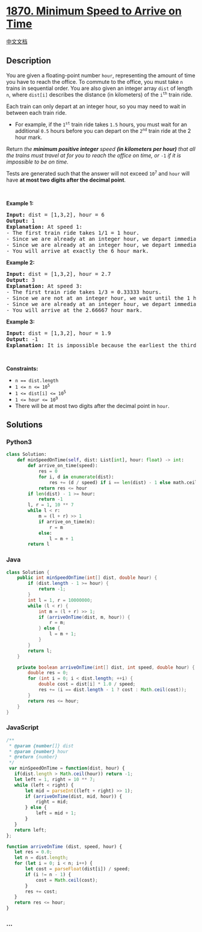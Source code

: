 # [1870. Minimum Speed to Arrive on Time](https://leetcode.com/problems/minimum-speed-to-arrive-on-time)

[中文文档](/solution/1800-1899/1870.Minimum%20Speed%20to%20Arrive%20on%20Time/README.md)

## Description

<p>You are given a floating-point number <code>hour</code>, representing the amount of time you have to reach the office. To commute to the office, you must take <code>n</code> trains in sequential order. You are also given an integer array <code>dist</code> of length <code>n</code>, where <code>dist[i]</code> describes the distance (in kilometers) of the <code>i<sup>th</sup></code> train ride.</p>

<p>Each train can only depart at an integer hour, so you may need to wait in between each train ride.</p>

<ul>
	<li>For example, if the <code>1<sup>st</sup></code> train ride takes <code>1.5</code> hours, you must wait for an additional <code>0.5</code> hours before you can depart on the <code>2<sup>nd</sup></code> train ride at the 2 hour mark.</li>
</ul>

<p>Return <em>the <strong>minimum positive integer</strong> speed <strong>(in kilometers per hour)</strong> that all the trains must travel at for you to reach the office on time, or </em><code>-1</code><em> if it is impossible to be on time</em>.</p>

<p>Tests are generated such that the answer will not exceed <code>10<sup>7</sup></code> and <code>hour</code> will have <strong>at most two digits after the decimal point</strong>.</p>

<p>&nbsp;</p>
<p><strong>Example 1:</strong></p>

<pre>
<strong>Input:</strong> dist = [1,3,2], hour = 6
<strong>Output:</strong> 1
<strong>Explanation: </strong>At speed 1:
- The first train ride takes 1/1 = 1 hour.
- Since we are already at an integer hour, we depart immediately at the 1 hour mark. The second train takes 3/1 = 3 hours.
- Since we are already at an integer hour, we depart immediately at the 4 hour mark. The third train takes 2/1 = 2 hours.
- You will arrive at exactly the 6 hour mark.
</pre>

<p><strong>Example 2:</strong></p>

<pre>
<strong>Input:</strong> dist = [1,3,2], hour = 2.7
<strong>Output:</strong> 3
<strong>Explanation: </strong>At speed 3:
- The first train ride takes 1/3 = 0.33333 hours.
- Since we are not at an integer hour, we wait until the 1 hour mark to depart. The second train ride takes 3/3 = 1 hour.
- Since we are already at an integer hour, we depart immediately at the 2 hour mark. The third train takes 2/3 = 0.66667 hours.
- You will arrive at the 2.66667 hour mark.
</pre>

<p><strong>Example 3:</strong></p>

<pre>
<strong>Input:</strong> dist = [1,3,2], hour = 1.9
<strong>Output:</strong> -1
<strong>Explanation:</strong> It is impossible because the earliest the third train can depart is at the 2 hour mark.
</pre>

<p>&nbsp;</p>
<p><strong>Constraints:</strong></p>

<ul>
	<li><code>n == dist.length</code></li>
	<li><code>1 &lt;= n &lt;= 10<sup>5</sup></code></li>
	<li><code>1 &lt;= dist[i] &lt;= 10<sup>5</sup></code></li>
	<li><code>1 &lt;= hour &lt;= 10<sup>9</sup></code></li>
	<li>There will be at most two digits after the decimal point in <code>hour</code>.</li>
</ul>

## Solutions

<!-- tabs:start -->

### **Python3**

```python
class Solution:
    def minSpeedOnTime(self, dist: List[int], hour: float) -> int:
        def arrive_on_time(speed):
            res = 0
            for i, d in enumerate(dist):
                res += (d / speed) if i == len(dist) - 1 else math.ceil(d / speed)
            return res <= hour
        if len(dist) - 1 >= hour:
            return -1
        l, r = 1, 10 ** 7
        while l < r:
            m = (l + r) >> 1
            if arrive_on_time(m):
                r = m
            else:
                l = m + 1
        return l
```

### **Java**

```java
class Solution {
    public int minSpeedOnTime(int[] dist, double hour) {
        if (dist.length - 1 >= hour) {
            return -1;
        }
        int l = 1, r = 10000000;
        while (l < r) {
            int m = (l + r) >> 1;
            if (arriveOnTime(dist, m, hour)) {
                r = m;
            } else {
                l = m + 1;
            }
        }
        return l;
    }

    private boolean arriveOnTime(int[] dist, int speed, double hour) {
        double res = 0;
        for (int i = 0; i < dist.length; ++i) {
            double cost = dist[i] * 1.0 / speed;
            res += (i == dist.length - 1 ? cost : Math.ceil(cost));
        }
        return res <= hour;
    }
}
```

### **JavaScript**

```js
/**
 * @param {number[]} dist
 * @param {number} hour
 * @return {number}
 */
 var minSpeedOnTime = function(dist, hour) {
   if(dist.length > Math.ceil(hour)) return -1;
   let left = 1, right = 10 ** 7;
   while (left < right) {
       let mid = parseInt((left + right) >> 1);
       if (arriveOnTime(dist, mid, hour)) {
           right = mid;
       } else {
           left = mid + 1;
       }
   }
   return left;
};

function arriveOnTime (dist, speed, hour) {
   let res = 0.0;
   let n = dist.length;
   for (let i = 0; i < n; i++) {
       let cost = parseFloat(dist[i]) / speed;
       if (i != n - 1) {
           cost = Math.ceil(cost);
       }
       res += cost;
   }
   return res <= hour;
}
```

### **...**

```

```

<!-- tabs:end -->
